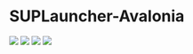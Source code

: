 # SUPLauncher-Avalonia
 ![](https://i.imgur.com/5Hsu71Y.gif)
![](https://i.imgur.com/2WtymIK.png)
![](https://i.imgur.com/wIz9jaz.png)
![](https://i.imgur.com/G43uA5M.png)
